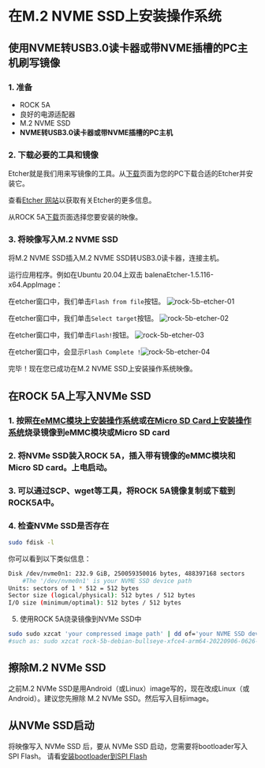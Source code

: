 ﻿---
sidebar_label: '在M.2 NVME SSD上安装操作系统'
sidebar_position: 33
---

# 在M.2 NVME SSD上安装操作系统

## 使用NVME转USB3.0读卡器或带NVME插槽的PC主机刷写镜像

### 1. 准备

- ROCK 5A
- 良好的电源适配器
- M.2 NVME SSD
- **NVME转USB3.0读卡器或带NVME插槽的PC主机**

### 2. 下载必要的工具和镜像

Etcher就是我们用来写镜像的工具。从[下载](https://www.balena.io/etcher#download-etcher)页面为您的PC下载合适的Etcher并安装它。

查看[Etcher 网站](https://www.balena.io/etcher)以获取有关Etcher的更多信息。

从ROCK 5A[下载](../../official-images)页面选择您要安装的映像。

### 3. 将映像写入M.2 NVME SSD

将M.2 NVME SSD插入M.2 NVME SSD转USB3.0读卡器，连接主机。

运行应用程序。例如在Ubuntu 20.04上双击 balenaEtcher-1.5.116-x64.AppImage：

在etcher窗口中，我们单击`Flash from file`按钮。
![rock-5b-etcher-01](/zh/img/rock5b/rock-5b-etcher-01.png)

在etcher窗口中，我们单击`Select target`按钮。
![rock-5b-etcher-02](/zh/img/rock5b/rock-5b-etcher-02.png)

在etcher窗口中，我们单击`Flash!`按钮。
![rock-5b-etcher-03](/zh/img/rock5b/rock-5b-etcher-03.png)

在etcher窗口中，会显示`Flash Complete
!`![rock-5b-etcher-04](/zh/img/rock5b/rock-5b-etcher-04.png)

完毕！现在您已成功在M.2 NVME SSD上安装操作系统映像。

## 在ROCK 5A上写入NVMe SSD

### 1. 按照[在eMMC模块上安装操作系统](../getting-started/emmc-install)或[在Micro SD Card上安装操作系统](../getting-started/sdcard-install)烧录镜像到eMMC模块或Micro SD card

### 2. 将NVMe SSD装入ROCK 5A，插入带有镜像的eMMC模块和Micro SD card。上电启动。

### 3. 可以通过SCP、wget等工具，将ROCK 5A镜像复制或下载到ROCK5A中。

### 4. 检查NVMe SSD是否存在
```bash
sudo fdisk -l
```
你可以看到以下类似信息：
```bash
Disk /dev/nvme0n1: 232.9 GiB, 250059350016 bytes, 488397168 sectors             
    #The '/dev/nvme0n1' is your NVME SSD device path
Units: sectors of 1 * 512 = 512 bytes                                           
Sector size (logical/physical): 512 bytes / 512 bytes                           
I/O size (minimum/optimal): 512 bytes / 512 bytes 
```

5. 使用ROCK 5A烧录镜像到NVMe SSD中
```bash
sudo sudo xzcat 'your compressed image path' | dd of='your NVME SSD device path' bs=1M status=progress            
#such as: sudo xzcat rock-5b-debian-bullseye-xfce4-arm64-20220906-0626-gpt.img.xz  | dd of=/dev/nvme0n1 bs=1M status=progress
```

## 擦除M.2 NVMe SSD

之前M.2 NVMe SSD是用Android（或Linux）image写的，现在改成Linux（或Android）。建议您先擦除 M.2 NVMe SSD。然后写入目标image。

## 从NVMe SSD启动

将映像写入 NVMe SSD 后，要从 NVMe SSD 启动，您需要将bootloader写入 SPI Flash。
请看[安装bootloader到SPI Flash](../getting-started/spi-install)
